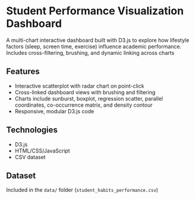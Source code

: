 # Student Performance Visualization Dashboard

A multi-chart interactive dashboard built with D3.js to explore how lifestyle factors (sleep, screen time, exercise) influence academic performance. Includes cross-filtering, brushing, and dynamic linking across charts

## Features
- Interactive scatterplot with radar chart on point-click
- Cross-linked dashboard views with brushing and filtering
- Charts include sunburst, boxplot, regression scatter, parallel coordinates, co-occurrence matrix, and density contour
- Responsive, modular D3.js code

## Technologies
- D3.js
- HTML/CSS/JavaScript
- CSV dataset

## Dataset
Included in the `data/` folder (`student_habits_performance.csv`)
